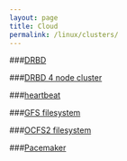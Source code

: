 ```yaml
---
layout: page
title: Cloud
permalink: /linux/clusters/
---
```


###[DRBD](http://odba.ru/showthread.php?t=474)  

###[DRBD 4 node cluster](http://odba.ru/showthread.php?t=525)

###[heartbeat](http://odba.ru/showthread.php?t=418)

###[GFS filesystem](http://odba.ru/showthread.php?t=456)

###[OCFS2 filesystem](http://odba.ru/showthread.php?t=433)

###[Pacemaker](http://odba.ru//showthread.php?t=527)
